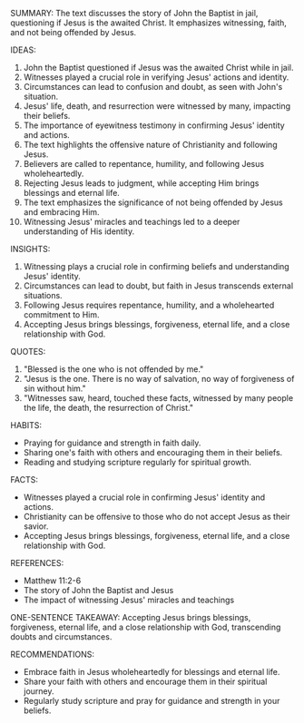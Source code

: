 SUMMARY:
The text discusses the story of John the Baptist in jail, questioning if Jesus is the awaited Christ. It emphasizes witnessing, faith, and not being offended by Jesus.

IDEAS:
1. John the Baptist questioned if Jesus was the awaited Christ while in jail.
2. Witnesses played a crucial role in verifying Jesus' actions and identity.
3. Circumstances can lead to confusion and doubt, as seen with John's situation.
4. Jesus' life, death, and resurrection were witnessed by many, impacting their beliefs.
5. The importance of eyewitness testimony in confirming Jesus' identity and actions.
6. The text highlights the offensive nature of Christianity and following Jesus.
7. Believers are called to repentance, humility, and following Jesus wholeheartedly.
8. Rejecting Jesus leads to judgment, while accepting Him brings blessings and eternal life.
9. The text emphasizes the significance of not being offended by Jesus and embracing Him.
10. Witnessing Jesus' miracles and teachings led to a deeper understanding of His identity.

INSIGHTS:
1. Witnessing plays a crucial role in confirming beliefs and understanding Jesus' identity.
2. Circumstances can lead to doubt, but faith in Jesus transcends external situations.
3. Following Jesus requires repentance, humility, and a wholehearted commitment to Him.
4. Accepting Jesus brings blessings, forgiveness, eternal life, and a close relationship with God.

QUOTES:
1. "Blessed is the one who is not offended by me."
2. "Jesus is the one. There is no way of salvation, no way of forgiveness of sin without him."
3. "Witnesses saw, heard, touched these facts, witnessed by many people the life, the death, the resurrection of Christ."

HABITS:
- Praying for guidance and strength in faith daily.
- Sharing one's faith with others and encouraging them in their beliefs.
- Reading and studying scripture regularly for spiritual growth.

FACTS:
- Witnesses played a crucial role in confirming Jesus' identity and actions.
- Christianity can be offensive to those who do not accept Jesus as their savior.
- Accepting Jesus brings blessings, forgiveness, eternal life, and a close relationship with God.

REFERENCES:
- Matthew 11:2-6
- The story of John the Baptist and Jesus
- The impact of witnessing Jesus' miracles and teachings

ONE-SENTENCE TAKEAWAY:
Accepting Jesus brings blessings, forgiveness, eternal life, and a close relationship with God, transcending doubts and circumstances.

RECOMMENDATIONS:
- Embrace faith in Jesus wholeheartedly for blessings and eternal life.
- Share your faith with others and encourage them in their spiritual journey.
- Regularly study scripture and pray for guidance and strength in your beliefs.